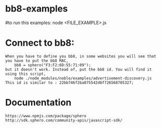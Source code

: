 # bb8-examples

#to run this examples:
	node <FILE_EXAMPLE>.js

# Connect to bb8:
	When you have to define you bb8, in some websites you will see that you have to put the bb8 MAC, 
	 	bb8 = sphero("F3:F2:6D:55:71:09");
	but it doesn't work. Instead of, put the bb8 id. You will find it using this script, 
		node ./node_modules/noble/examples/advertisement-discovery.js
	This id is similar to : 22bb746f2ba075542d6f726568705327;

# Documentation
	https://www.npmjs.com/package/sphero
	http://sdk.sphero.com/community-apis/javascript-sdk/

